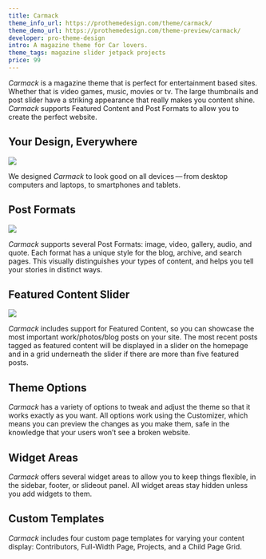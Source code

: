 ```yaml
---
title: Carmack
theme_info_url: https://prothemedesign.com/theme/carmack/
theme_demo_url: https://prothemedesign.com/theme-preview/carmack/
developer: pro-theme-design
intro: A magazine theme for Car lovers.
theme_tags: magazine slider jetpack projects
price: 99
---
```


<em>Carmack</em> is a magazine theme that is perfect for entertainment based sites. Whether that is video games, music, movies or tv. The large thumbnails and post slider have a striking appearance that really makes you content shine. <em>Carmack</em> supports Featured Content and Post Formats to allow you to create the perfect website.

## Your Design, Everywhere

<img class="aligncenter size-full wp-image-28924" src="https://theme.files.wordpress.com/2016/05/carmack-photo1.jpg?w=640&amp;h=480" />

We designed <em>Carmack</em> to look good on all devices — from desktop computers and laptops, to smartphones and tablets.</p>

## Post Formats

<img src="https://theme.files.wordpress.com/2016/06/carmack-post-formats.png?w=640&h=533" />

<em>Carmack</em> supports several Post Formats: image, video, gallery, audio, and quote. Each format has a unique style for the blog, archive, and search pages. This visually distinguishes your types of content, and helps you tell your stories in distinct ways.

## Featured Content Slider

<img src="https://theme.files.wordpress.com/2016/05/carmack-featured-content.png?w=640&h=507" />

<em>Carmack</em> includes support for Featured Content, so you can showcase the most important work/photos/blog posts on your site. The most recent posts tagged as featured content will be displayed in a slider on the homepage and in a grid underneath the slider if there are more than five featured posts.

## Theme Options

<em>Carmack</em> has a variety of options to tweak and adjust the theme so that it works exactly as you want. All options work using the Customizer, which means you can preview the changes as you make them, safe in the knowledge that your users won’t see a broken website.

## Widget Areas

<em>Carmack</em> offers several widget areas to allow you to keep things flexible, in the sidebar, footer, or slideout panel. All widget areas stay hidden unless you add widgets to them.

## Custom Templates

<em>Carmack</em> includes four custom page templates for varying your content display: Contributors, Full-Width Page, Projects, and a Child Page Grid.
